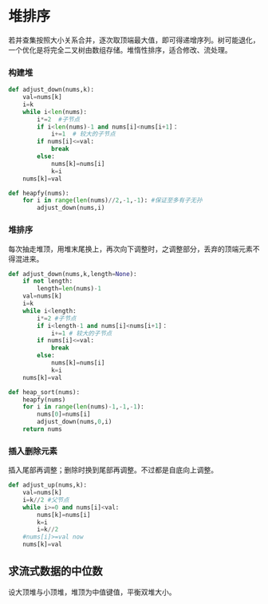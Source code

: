 # 堆排序

若并查集按照大小关系合并，逐次取顶端最大值，即可得递增序列。树可能退化，一个优化是将完全二叉树由数组存储。堆惰性排序，适合修改、流处理。

### 构建堆
```python
def adjust_down(nums,k):
    val=nums[k]
    i=k
    while i<len(nums):
        i*=2  #子节点
        if i<len(nums)-1 and nums[i]<nums[i+1]：
            i+=1  # 较大的子节点
        if nums[i]<=val:
            break
        else:
            nums[k]=nums[i]
            k=i
    nums[k]=val

def heapfy(nums):
    for i in range(len(nums)//2,-1,-1): #保证至多有子无孙
        adjust_down(nums,i)

```


### 堆排序
每次抽走堆顶，用堆末尾换上，再次向下调整时，之调整部分，丢弃的顶端元素不得混进来。
```python
def adjust_down(nums,k,length=None):
    if not length:
        length=len(nums)-1
    val=nums[k]
    i=k 
    while i<length:
        i*=2 #子节点
        if i<length-1 and nums[i]<nums[i+1]：
            i+=1 # 较大的子节点
        if nums[i]<=val:
            break
        else:
            nums[k]=nums[i]
            k=i
    nums[k]=val

def heap_sort(nums):
    heapfy(nums)
    for i in range(len(nums)-1,-1,-1):
        nums[0]=nums[i]
        adjust_down(nums,0,i)
    return nums
```
### 插入删除元素
插入尾部再调整；删除时换到尾部再调整。不过都是自底向上调整。
```python
def adjust_up(nums,k):
    val=nums[k]
    i=k//2 #父节点
    while i>=0 and nums[i]<val:
        nums[k]=nums[i]
        k=i
        i=k//2
    #nums[i]>=val now
    nums[k]=val
```

## 求流式数据的中位数
设大顶堆与小顶堆，堆顶为中值键值，平衡双堆大小。


